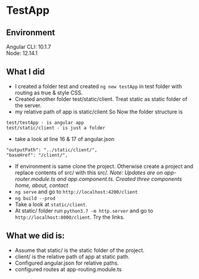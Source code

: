 # TestApp

## Environment
Angular CLI: 10.1.7\
Node: 12.14.1

## What I did
- I created a folder test and created `ng new testApp` in test folder with routing as true & style CSS. 
- Created another folder test/static/client. Treat static as static folder of the server. 
- my relative path of app is static/client
So Now the folder structure is
```
test/testApp - is angular app
test/static/client - is just a folder
```
- take a look at line 16 & 17 of angular.json
```
"outputPath": "../static/client/",
"baseHref": "/client/",
```
- If environment is same clone the project. Otherwise create a project and replace contents of src/ with this src/. 
_Note: Updates are on app-router.module.ts and app.component.ts. Created three components home, about, contact_
- `ng serve` and go to `http://localhost:4200/client`
- `ng build --prod`
- Take a look at `static/client`.
- At static/ folder run `python3.7 -m http.server` and go to `http://localhost:8000/client`. Try the links.

## What we did is:
- Assume that static/ is the static folder of the project.
- client/ is the relative path of app at static path.
- Configured angular.json for relative paths.
- configured routes at app-routing.module.ts